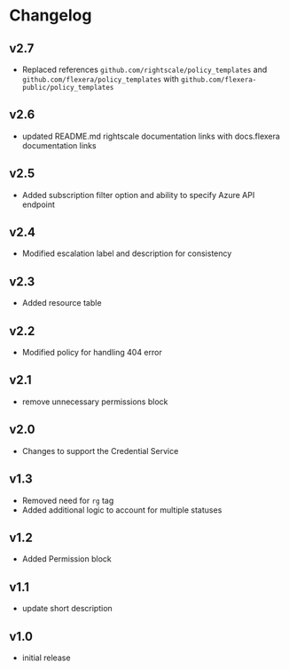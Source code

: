 # Changelog

## v2.7

- Replaced references `github.com/rightscale/policy_templates` and `github.com/flexera/policy_templates` with `github.com/flexera-public/policy_templates`

## v2.6

- updated README.md rightscale documentation links with docs.flexera documentation links

## v2.5

- Added subscription filter option and ability to specify Azure API endpoint

## v2.4

- Modified escalation label and description for consistency

## v2.3

- Added resource table

## v2.2

- Modified policy for handling 404 error

## v2.1

- remove unnecessary permissions block

## v2.0

- Changes to support the Credential Service

## v1.3

- Removed need for `rg` tag
- Added additional logic to account for multiple statuses

## v1.2

- Added Permission block

## v1.1

- update short description

## v1.0

- initial release

